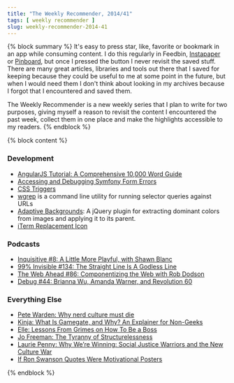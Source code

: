 ```yaml
---
title: "The Weekly Recommender, 2014/41"
tags: [ weekly recommender ]
slug: weekly-recommender-2014-41
---
```


{% block summary %}
It's easy to press star, like, favorite or bookmark in an app while consuming content. I do this regularly in Feedbin, [Instapaper](https://www.instapaper.com/p/florianec) or [Pinboard](https://pinboard.in/u:florian.eckerstorfer), but once I pressed the button I never revisit the saved stuff. There are many great articles, libraries and tools out there that I saved for keeping because they could be useful to me at some point in the future, but when I would need them I don't think about looking in my archives because I forgot that I encountered and saved them.

The Weekly Recommender is a new weekly series that I plan to write for two purposes, giving myself a reason to revisit the content I encountered the past week, collect them in one place and make the highlights accessible to my readers.
{% endblock %}

{% block content %}
### Development

- [AngularJS Tutorial: A Comprehensive 10,000 Word Guide](http://www.airpair.com/angularjs)
- [Accessing and Debugging Symfony Form Errors](http://knpuniversity.com/blog/symfony-debugging-form-errors)
- [CSS Triggers](http://csstriggers.com)
- [wgrep](https://github.com/ddmnet/wgrep) is a command line utility for running selector queries against URLs
- [Adaptive Backgrounds](http://briangonzalez.github.io/jquery.adaptive-backgrounds.js/): A jQuery plugin for extracting dominant colors from images and applying it to its parent.
- [iTerm Replacement Icon](https://dribbble.com/shots/1702947-iTerm-Replacement-Icon)

### Podcasts

- [Inquisitive #8: A Little More Playful, with Shawn Blanc](http://relay.fm/inquisitive/8)
- [99% Invisible #134: The Straight Line Is A Godless Line](http://99percentinvisible.org/episode/the-straight-line-is-a-godless-line/)
- [The Web Ahead #86: Componentizing the Web with Rob Dodson](http://5by5.tv/webahead/86)
- [Debug #44: Brianna Wu, Amanda Warner, and Revolution 60](http://www.imore.com/debug-44-brianna-wu-amanda-warner-and-revolution-60)

### Everything Else

- [Pete Warden: Why nerd culture must die](http://petewarden.com/2014/10/05/why-nerd-culture-must-die/)
- [Kinja: What Is Gamegate, and Why? An Explainer for Non-Geeks](http://gawker.com/what-is-gamergate-and-why-an-explainer-for-non-geeks-1642909080)
- [Elle: Lessons From Grimes on How To Be a Boss](http://www.elle.com/news/culture/lessons-from-grimes-on-how-to-be-a-boss)
- [Jo Freeman: The Tyranny of Structurelessness](http://www.jofreeman.com/joreen/tyranny.htm)
- [Laurie Penny: Why We’re Winning: Social Justice Warriors and the New Culture War](http://laurie-penny.com/why-were-winning-social-justice-warriors-and-the-new-culture-war/)
- [If Ron Swanson Quotes Were Motivational Posters](http://www.buzzfeed.com/juliapugachevsky/if-ron-swanson-quotes-were-motivational-posters#4hjk6yw)

{% endblock %}
